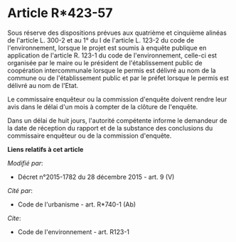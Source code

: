 # Article R*423-57

Sous réserve des dispositions prévues aux quatrième et cinquième alinéas de l'article L. 300-2 et au 1° du I de l'article L.
123-2 du code de l'environnement, lorsque le projet est soumis à enquête publique en application de l'article R. 123-1 du
code de l'environnement, celle-ci est organisée par le maire ou le président de l'établissement public de coopération
intercommunale lorsque le permis est délivré au nom de la commune ou de l'établissement public et par le préfet lorsque le
permis est délivré au nom de l'Etat. 

Le commissaire enquêteur ou la commission d'enquête doivent rendre leur avis dans le délai d'un mois à compter de la clôture
de l'enquête. 

Dans un délai de huit jours, l'autorité compétente informe le demandeur de la date de réception du rapport et de la substance
des conclusions du commissaire enquêteur ou de la commission d'enquête.

**Liens relatifs à cet article**

_Modifié par_:

  - Décret n°2015-1782 du 28 décembre 2015 - art. 9 (V)

_Cité par_:

  - Code de l'urbanisme - art. R*740-1 (Ab)

_Cite_:

  - Code de l'environnement - art. R123-1
